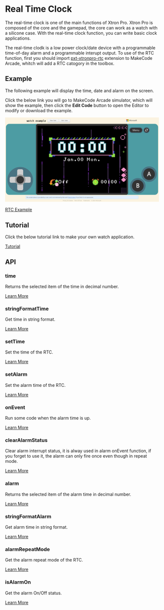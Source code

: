 # Real Time Clock

The real-time clock is one of the main functions of Xtron Pro. Xtron Pro is composed of the core and the gamepad, the core can work as a watch with a silicone case. With the real-time clock function, you can write basic clock applications.

The real-time clodk is a low power clock/date device with a programmable time-of-day alarm and a programmable interupt output. To use of the RTC function, first you should import [pxt-xtronpro-rtc](pxt-extensions.md) extension to MakeCode Arcade, whitch will add a RTC catogory in the toolbox.

## Example

The following example will display the time, date and alarm on the screen.

Click the below link you will go to MakeCode Arcade simulator, which will show the example, then click the **Edit Code** button to open the Editor to modify or download the example.

![](_static/watch-example-makecode.png)

[RTC Example](https://makecode.com/_99UJk42Ds2LP)

## Tutorial

Click the below tutorial link to make your own watch application.

[Tutorial](https://arcade.makecode.com/#tutorial:https://github.com/tsunyi/pxt-xtronpro-tutorials/rtc)

## API

### time

Returns the selected item of the time in decimal number.

[Learn More](https://arcade.makecode.com/---docs?md=%23%20time%0A%0AReturns%20the%20selected%20item%20of%20the%20time%20in%20decimal%20number.%0A%0A%7C%20Item%20%7C%20Range%20%7C%0A%7C%20----%20%7C%20-----%20%7C%0A%7C%20second%20%7C%200%20to%2059%20%7C%0A%7C%20minute%20%7C%200%20to%2059%20%7C%0A%7C%20hour%20%20%20%7C%200%20to%2023%20%7C%0A%7C%20weekday%20%7C%201%20to%207%2C%20where%20Monday%20is%201%20and%20Sunday%20is%207.%20%7C%0A%7C%20day%20%20%20%20%7C%20Between%201%20and%20the%20number%20of%20days%20in%20the%20given%20month%20of%20the%20given%20year.%20%7C%0A%7C%20month%20%20%7C%201%20to%2012%20%7C%0A%7C%20year%20%20%20%7C%200%20to%2099%2C%20without%20century.%20%7C%0A%0A%60%60%60blocks%0Alet%20y%20%3D%200%0Alet%20x%20%3D%200%0Alet%20picture%20%3D%20image.create(160%2C%20120)%0Apicture.fill(0)%0Ascene.setBackgroundImage(picture)%0Alet%20mySprite%20%3D%20sprites.create(img%60%0A%20%20%20%20.%20.%20.%20.%20.%20.%20.%20.%20.%20.%20.%20.%20.%20.%20.%20.%20%0A%20%20%20%20.%20.%20.%20.%20.%20.%20.%20.%20.%20.%20.%20.%20.%20.%20.%20.%20%0A%20%20%20%20.%20.%20.%20.%20.%20.%20.%20.%20.%20b%205%205%20b%20.%20.%20.%20%0A%20%20%20%20.%20.%20.%20.%20.%20.%20b%20b%20b%20b%20b%20b%20.%20.%20.%20.%20%0A%20%20%20%20.%20.%20.%20.%20.%20b%20b%205%205%205%205%205%20b%20.%20.%20.%20%0A%20%20%20%20.%20b%20b%20b%20b%20b%205%205%205%205%205%205%205%20b%20.%20.%20%0A%20%20%20%20.%20b%20d%205%20b%205%205%205%205%205%205%205%205%20b%20.%20.%20%0A%20%20%20%20.%20.%20b%205%205%20b%205%20d%201%20f%205%20d%204%20f%20.%20.%20%0A%20%20%20%20.%20.%20b%20d%205%205%20b%201%20f%20f%205%204%204%20c%20.%20.%20%0A%20%20%20%20b%20b%20d%20b%205%205%205%20d%20f%20b%204%204%204%204%20b%20.%20%0A%20%20%20%20b%20d%20d%20c%20d%205%205%20b%205%204%204%204%204%204%204%20b%20%0A%20%20%20%20c%20d%20d%20d%20c%20c%20b%205%205%205%205%205%205%205%20b%20.%20%0A%20%20%20%20c%20b%20d%20d%20d%20d%20d%205%205%205%205%205%205%205%20b%20.%20%0A%20%20%20%20.%20c%20d%20d%20d%20d%20d%20d%205%205%205%205%205%20d%20b%20.%20%0A%20%20%20%20.%20.%20c%20b%20d%20d%20d%20d%20d%205%205%205%20b%20b%20.%20.%20%0A%20%20%20%20.%20.%20.%20c%20c%20c%20c%20c%20c%20c%20c%20b%20b%20.%20.%20.%20%0A%20%20%20%20%60%2C%20SpriteKind.Player)%0Agame.onUpdate(function%20()%20%7B%0A%20%20%20%20x%20%3D%2080%20%2B%2050%20*%20Math.sin(rtc.time(TimeItem.SECOND)%20*%200.1047)%0A%20%20%20%20y%20%3D%2060%20-%2050%20*%20Math.cos(rtc.time(TimeItem.SECOND)%20*%200.1047)%0A%20%20%20%20mySprite.setPosition(x%2C%20y)%0A%20%20%20%20picture.fill(0)%0A%20%20%20%20picture.drawLine(80%2C%2060%2C%20x%2C%20y%2C%209)%0A%7D)%0A%60%60%60%0A%0A%60%60%60package%0Artc%3Dgithub%3Atsunyi%2Fpxt-xtronpro-rtc%0A%60%60%60)

### stringFormatTime

Get time in string format.

[Learn More](https://arcade.makecode.com/---docs?md=%23%20string%20Format%20Time%0A%0AGet%20time%20in%20string%20format.%0A%0A%60%60%60sig%0Artc.stringFormatTime(%22%22)%0A%60%60%60%0A%0AReturn%20a%20string%20representing%20time%2C%20controlled%20by%20an%20explicit%20format%20string.%20%0AFor%20a%20complete%20list%20of%20formatting%20directives%2C%20see%20format%20parameter.%0A%0A%23%23%20Parameters%0A%0A*%20**format**%20a%20%5Bstring%5D(%2Ftypes%2Fstring)%20that%20is%20the%20format%20directive.%0A%0AThe%20following%20is%20a%20list%20of%20all%20the%20format%20codes.%0A%0A%7C%20Dirctive%20%20%20%20%7C%20Meaning%20%20%20%20%20%7C%20Example%20%20%20%20%20%7C%0A%7C%20-----------%20%7C%20-----------%20%7C%20-----------%20%7C%0A%7C%20YY%20%20%20%20%20%20%20%20%20%20%7C%20Year%20without%20century%20as%20a%20zero-padded%20decimal%20number.%20%7C%2000%2C%2001%2C%20%E2%80%A6%2C%2099%20%7C%0A%7C%20YYYY%20%20%20%20%20%20%20%20%7C%20Year%20with%20century%20as%20a%20decimal%20number.%20%7C%200001%2C%200002%2C%20%E2%80%A6%2C%202020%2C%202021%2C%20%E2%80%A6%2C%209998%2C%209999%20%7C%0A%7C%20MM%20%20%20%20%20%20%20%20%20%20%7C%20Month%20as%20a%20zero-padded%20decimal%20number.%20%7C%2001%2C%2002%2C%20%E2%80%A6%2C%2012%20%7C%0A%7C%20MMM%20%20%20%20%20%20%20%20%20%7C%20Month%20as%20abbreviated%20name.%20%7C%20Jan.%2C%20Feb.%2C%20%E2%80%A6%2C%20Dec.%20%7C%0A%7C%20MMMM%20%20%20%20%20%20%20%20%7C%20Month%20as%20full%20name.%20%7C%20January%2C%20February%2C%20%E2%80%A6%2C%20December%20%7C%0A%7C%20DD%20%20%20%20%20%20%20%20%20%20%7C%20Day%20of%20the%20month%20as%20a%20zero-padded%20decimal%20number.%20%7C%2000%2C%2001%2C%20%E2%80%A6%2C%2031%20%7C%0A%7C%20WW%20%20%20%20%20%20%20%20%20%20%7C%20Weekday%20as%20abbreviated%20name.%20%7C%20Mon.%2C%20Tue.%2C%20%E2%80%A6%2C%20Sun.%20%7C%0A%7C%20WWW%20%20%20%20%20%20%20%20%20%7C%20Weekday%20as%20full%20name.%20%7C%20Monday%2C%20Tuesday%2C%20%E2%80%A6%2C%20Sunday%20%7C%0A%7C%20hh%20%20%20%20%20%20%20%20%20%20%7C%20Hour%20(24-hour%20clock)%20as%20a%20zero-padded%20decimal%20number.%20%7C%2000%2C%2001%2C%20%E2%80%A6%2C%2023%20%7C%0A%7C%20mm%20%20%20%20%20%20%20%20%20%20%7C%20Minute%20as%20a%20zero-padded%20decimal%20number.%20%7C%2000%2C%2001%2C%20%E2%80%A6%2C%2059%20%7C%0A%7C%20ss%20%20%20%20%20%20%20%20%20%20%7C%20Second%20as%20a%20zero-padded%20decimal%20number.%20%7C%2000%2C%2001%2C%20%E2%80%A6%2C%2059%20%7C%0A%0A%23%23%20Return%0A%0A*%20a%20%5Bstring%5D(%2Ftypes%2Fstring)%20value%20that%20represent%20time%2C%20which%20is%20controlled%20by%20the%20combine%20of%20the%20format%20codes.%0A%0A%23%23%20Example%20%23example%0A%0ADisplay%20a%20hh%3Amm%20format%20time%20on%20the%20screen.%0A%0A%60%60%60blocks%0Alet%20mySprite%20%3D%20sprites.create(img%60%0A%20%20%20%20.%20.%20.%20.%20.%20.%20.%20.%20.%20.%20.%20.%20.%20.%20.%20.%20%0A%20%20%20%20.%20.%20.%20.%20.%20.%20.%20.%20.%20.%20.%20.%20.%20.%20.%20.%20%0A%20%20%20%20.%20.%20.%20.%20.%20.%20.%20.%20.%20b%205%205%20b%20.%20.%20.%20%0A%20%20%20%20.%20.%20.%20.%20.%20.%20b%20b%20b%20b%20b%20b%20.%20.%20.%20.%20%0A%20%20%20%20.%20.%20.%20.%20.%20b%20b%205%205%205%205%205%20b%20.%20.%20.%20%0A%20%20%20%20.%20b%20b%20b%20b%20b%205%205%205%205%205%205%205%20b%20.%20.%20%0A%20%20%20%20.%20b%20d%205%20b%205%205%205%205%205%205%205%205%20b%20.%20.%20%0A%20%20%20%20.%20.%20b%205%205%20b%205%20d%201%20f%205%20d%204%20f%20.%20.%20%0A%20%20%20%20.%20.%20b%20d%205%205%20b%201%20f%20f%205%204%204%20c%20.%20.%20%0A%20%20%20%20b%20b%20d%20b%205%205%205%20d%20f%20b%204%204%204%204%20b%20.%20%0A%20%20%20%20b%20d%20d%20c%20d%205%205%20b%205%204%204%204%204%204%204%20b%20%0A%20%20%20%20c%20d%20d%20d%20c%20c%20b%205%205%205%205%205%205%205%20b%20.%20%0A%20%20%20%20c%20b%20d%20d%20d%20d%20d%205%205%205%205%205%205%205%20b%20.%20%0A%20%20%20%20.%20c%20d%20d%20d%20d%20d%20d%205%205%205%205%205%20d%20b%20.%20%0A%20%20%20%20.%20.%20c%20b%20d%20d%20d%20d%20d%205%205%205%20b%20b%20.%20.%20%0A%20%20%20%20.%20.%20.%20c%20c%20c%20c%20c%20c%20c%20c%20b%20b%20.%20.%20.%20%0A%20%20%20%20%60%2C%20SpriteKind.Player)%0AmySprite.sayText(rtc.stringFormatTime(%22hh%3Amm%22))%0A%60%60%60%0A%0A%60%60%60package%0Artc%3Dgithub%3Atsunyi%2Fpxt-xtronpro-rtc%0A%60%60%60)

### setTime

Set the time of the RTC.

[Learn More](https://arcade.makecode.com/---docs?md=%23%20set%20Time%0A%0ASet%20the%20time%20of%20the%20RTC.%0A%0A%60%60%60sig%0Artc.setTime(21%2C%2012%2C%2011%2C%206%2C%2017%2C%2012%2C%200)%0A%60%60%60%0A%0A%23%23%20Parameters%0A%0A*%20**year**%20a%20%5Bnumber%5D(%2Ftypes%2Fnumber)%20that%20is%20an%20optional%20amount%20of%20year%2C%20without%20century%2C%20from%200%20to%2099.%0A*%20**month**%20a%20%5Bnumber%5D(%2Ftypes%2Fnumber)%20that%20is%20an%20optional%20amount%20of%20month%2C%20from%201%20to%2012.%0A*%20**day**%20a%20%5Bnumber%5D(%2Ftypes%2Fnumber)%20that%20is%20an%20optional%20amount%20of%20the%20day%20of%20a%20month.%0A*%20**weekday**%20a%20%5Bnumber%5D(%2Ftypes%2Fnumber)%20that%20is%20an%20optional%20amount%20of%20the%20day%20of%20a%20week%2C%20form%201%20to%207%2C%20where%20Monday%20is%201%20and%20Sunday%20is%207.%0A*%20**hour**%20a%20%5Bnumber%5D(%2Ftypes%2Fnumber)%20that%20is%20an%20optional%20amount%20of%20hour%2C%20in%2024-hour%20clock.%0A*%20**minute**%20a%20%5Bnumber%5D(%2Ftypes%2Fnumber)%20that%20is%20an%20optional%20amount%20of%20minute%2C%20from%200%20to%2059.%0A*%20**second**%20a%20%5Bnumber%5D(%2Ftypes%2Fnumber)%20that%20is%20an%20optional%20amount%20of%20second%2C%20from%20o%20to%2059.%0A%0A%23%23%20Example%20%23example%0A%0ASet%20an%20alarm%20at%207%20o%27clock%20everyday.%0A%0A%60%60%60blocks%0Artc.setTime(%0A21%2C%0A12%2C%0A11%2C%0AWeekItem.Saturday%2C%0A7%2C%0A0%2C%0A0%0A)%0Alet%20time%20%3D%20sprites.create(img%60%0A%20%20%20%20.%20.%20.%20.%20.%20.%20.%20.%20.%20.%20.%20.%20.%20.%20.%20.%20%0A%20%20%20%20.%20.%20.%20.%20.%20.%20.%20.%20.%20.%20.%20.%20.%20.%20.%20.%20%0A%20%20%20%20.%20.%20.%20.%20.%20.%20.%20.%20.%20b%205%205%20b%20.%20.%20.%20%0A%20%20%20%20.%20.%20.%20.%20.%20.%20b%20b%20b%20b%20b%20b%20.%20.%20.%20.%20%0A%20%20%20%20.%20.%20.%20.%20.%20b%20b%205%205%205%205%205%20b%20.%20.%20.%20%0A%20%20%20%20.%20b%20b%20b%20b%20b%205%205%205%205%205%205%205%20b%20.%20.%20%0A%20%20%20%20.%20b%20d%205%20b%205%205%205%205%205%205%205%205%20b%20.%20.%20%0A%20%20%20%20.%20.%20b%205%205%20b%205%20d%201%20f%205%20d%204%20f%20.%20.%20%0A%20%20%20%20.%20.%20b%20d%205%205%20b%201%20f%20f%205%204%204%20c%20.%20.%20%0A%20%20%20%20b%20b%20d%20b%205%205%205%20d%20f%20b%204%204%204%204%20b%20.%20%0A%20%20%20%20b%20d%20d%20c%20d%205%205%20b%205%204%204%204%204%204%204%20b%20%0A%20%20%20%20c%20d%20d%20d%20c%20c%20b%205%205%205%205%205%205%205%20b%20.%20%0A%20%20%20%20c%20b%20d%20d%20d%20d%20d%205%205%205%205%205%205%205%20b%20.%20%0A%20%20%20%20.%20c%20d%20d%20d%20d%20d%20d%205%205%205%205%205%20d%20b%20.%20%0A%20%20%20%20.%20.%20c%20b%20d%20d%20d%20d%20d%205%205%205%20b%20b%20.%20.%20%0A%20%20%20%20.%20.%20.%20c%20c%20c%20c%20c%20c%20c%20c%20b%20b%20.%20.%20.%20%0A%20%20%20%20%60%2C%20SpriteKind.Player)%0Atime.sayText(rtc.stringFormatTime(%22YY-MM-DD%20WW%20hh%3Amm%22))%0A%0A%60%60%60%0A%0A%60%60%60package%0Artc%3Dgithub%3Atsunyi%2Fpxt-xtronpro-rtc%0A%60%60%60)

### setAlarm

Set the alarm time of the RTC.

[Learn More](https://arcade.makecode.com/---docs?md=%23%20set%20Alarm%0A%0ASet%20the%20alarm%20time%20of%20the%20RTC.%0A%0A%60%60%60sig%0Artc.setAlarm(RepeatMode.EVERYDAY%2C%200%2C%200%2C%200%2C%20true)%0A%60%60%60%0A%0ADefaultly%2C%20you%20can%20set%20hour%2C%20minute%2C%20second%20and%20repeat%20mode.%0Ayou%20can%20also%20set%20the%20alarm%20on%20a%20certain%20day%20of%20a%20month%20or%20a%20week.%0A%0A%23%23%20Parameters%0A%0A*%20**mode**%20the%20repeat%20mode%20of%20the%20alarm.%0A*%20**hour**%20a%20%5Bnumber%5D(%2Ftypes%2Fnumber)%20that%20is%20an%20optional%20amount%20of%20hour%2C%20in%2024-hour%20clock.%0A*%20**minute**%20a%20%5Bnumber%5D(%2Ftypes%2Fnumber)%20that%20is%20an%20optional%20amount%20of%20minute%2C%20from%200%20to%2059.%0A*%20**seconde**%20a%20%5Bnumber%5D(%2Ftypes%2Fnumber)%20that%20is%20an%20optional%20amount%20of%20second%2C%20from%20o%20to%2059.%0A*%20**enable**%20a%20%5Bboolean%5D(%2Ftypes%2Fboolean)%20to%20set%20the%20activation%20of%20the%20alarm.%20A%20%60%60True%60%60%20value%20means%20set%20to%20**ON**%20and%20a%20%60%60False%60%60%20value%20means%20set%20to%20**OFF**.%0A*%20**day**%20a%20%5Bnumber%5D(%2Ftypes%2Fnumber)%20that%20is%20an%20optional%20amount%20of%20the%20day%20of%20a%20month%2C%20when%20you%20select%20the%20**EVERYMONTH**%20repeat%20mode%2C%20you%20can%20set%20a%20certain%20day%20of%20a%20month.%0A*%20**weekday**%20a%20%5Bnumber%5D(%2Ftypes%2Fnumber)%20that%20is%20an%20optional%20amount%20of%20the%20day%20of%20a%20week%2C%20where%20Monday%20is%201%20and%20Sunday%20is%207%2C%20when%20you%20select%20the%20**EVERYWEEK**%20repeat%20mode%2C%20you%20can%20set%20a%20ertain%20day%20of%20a%20week.%0A%0A%23%23%20Example%20%23example%0A%0ASet%20an%20alarm%20at%207%20o%27clock%20everyday.%0A%0A%60%60%60blocks%0Artc.onEvent(function%20()%20%7B%0A%20%20%20%20music.baDing.play()%0A%20%20%20%20rtc.clearAlarmStatus()%0A%7D)%0Artc.setAlarm(%0ARepeatMode.EVERYDAY%2C%0A7%2C%0A0%2C%0A0%2C%0Atrue%0A)%0A%60%60%60%0A%0A%60%60%60package%0Artc%3Dgithub%3Atsunyi%2Fpxt-xtronpro-rtc%0A%60%60%60)

### onEvent

Run some code when the alarm time is up.

[Learn More](https://arcade.makecode.com/---docs?md=%23%20on%20Event%0A%0ARun%20some%20code%20when%20the%20alarm%20time%20is%20up%0A%0A%60%60%60sig%0Artc.onEvent()%0A%60%60%60%0A%0A%23%23%20Example%20%23example%0A%0ASet%20an%20alarm%20at%207%20o%27clock%20everyday%2C%20the%20device%20will%20play%20%22ba%20ding%22%20when%20the%20alarm%20time%20is%20up.%0A%0A%60%60%60blocks%0Artc.onEvent(function%20()%20%7B%0A%20%20%20%20music.baDing.play()%0A%20%20%20%20rtc.clearAlarmStatus()%0A%7D)%0Artc.setAlarm(%0ARepeatMode.EVERYDAY%2C%0A7%2C%0A0%2C%0A0%2C%0Atrue%0A)%0A%60%60%60%0A%0A%60%60%60package%0Artc%3Dgithub%3Atsunyi%2Fpxt-xtronpro-rtc%0A%60%60%60)

### clearAlarmStatus

Clear alarm interrupt status, it is alway used in alarm onEvent function, if you forget to use it, the alarm can only fire once even though in repeat mode.

[Learn More](https://arcade.makecode.com/---docs?md=%23%20clear%20Alarm%20Status%0A%0AClear%20alarm%20interrupt%20status%2C%20it%20is%20alway%20used%20in%20alarm%20onEvent%20function%2C%20if%20you%20forget%20to%20use%20it%2C%20the%20alarm%20can%20only%20fire%20once%20even%20though%20in%20repeat%20mode.%0A%0A%60%60%60sig%0Artc.clearAlarmStatus()%0A%60%60%60%0A%0A%23%23%20Example%20%23example%0A%0ASet%20an%20alarm%20at%207%20o%27clock%20everyday%2C%20the%20device%20will%20play%20%22ba%20ding%22%20when%20the%20alarm%20time%20is%20up%2C%20and%20clear%20the%20alarm%20status.%0A%0A%60%60%60blocks%0Artc.onEvent(function%20()%20%7B%0A%20%20%20%20music.baDing.play()%0A%20%20%20%20rtc.clearAlarmStatus()%0A%7D)%0Artc.setAlarm(%0ARepeatMode.EVERYDAY%2C%0A7%2C%0A0%2C%0A0%2C%0Atrue%0A)%0A%60%60%60%0A%0A%60%60%60package%0Artc%3Dgithub%3Atsunyi%2Fpxt-xtronpro-rtc%0A%60%60%60)

### alarm

Returns the selected item of the alarm time in decimal number.

[Learn More](https://arcade.makecode.com/---docs?md=%23%20alarm%0A%0A%60%60%60sig%0Artc.alarm(item)%0A%60%60%60%0A%0AReturns%20the%20selected%20item%20of%20the%20alarm%20time%20in%20decimal%20number.%0A%0A%7C%20Item%20%7C%20Range%20%7C%0A%7C%20----%20%7C%20-----%20%7C%0A%7C%20second%20%7C%200%20to%2059%20%7C%0A%7C%20minute%20%7C%200%20to%2059%20%7C%0A%7C%20hour%20%20%20%7C%200%20to%2023%20%7C%0A%7C%20weekday%20%7C%201%20to%207%2C%20where%20Monday%20is%201%20and%20Sunday%20is%207.%20If%20the%20alarm%20repeat%20mode%20is%20not%20equal%20to%20Everyweek%2C%20it%20will%20return%20undefined%20%7C%0A%7C%20day%20%20%20%20%7C%20Between%201%20and%20the%20number%20of%20days%20in%20the%20given%20month%20of%20the%20given%20year.%20If%20the%20alarm%20repeat%20mode%20is%20not%20equal%20to%20Everymonth%2C%20it%20will%20return%20undefined%20%7C%0A%0A%60%60%60blocks%0Alet%20time%20%3D%20sprites.create(img%60%0A%20%20%20%20.%20.%20.%20.%20.%20.%20.%20.%20.%20.%20.%20.%20.%20.%20.%20.%20%0A%20%20%20%20.%20.%20.%20.%20.%20.%20.%20.%20.%20.%20.%20.%20.%20.%20.%20.%20%0A%20%20%20%20.%20.%20.%20.%20.%20.%20.%20.%20.%20b%205%205%20b%20.%20.%20.%20%0A%20%20%20%20.%20.%20.%20.%20.%20.%20b%20b%20b%20b%20b%20b%20.%20.%20.%20.%20%0A%20%20%20%20.%20.%20.%20.%20.%20b%20b%205%205%205%205%205%20b%20.%20.%20.%20%0A%20%20%20%20.%20b%20b%20b%20b%20b%205%205%205%205%205%205%205%20b%20.%20.%20%0A%20%20%20%20.%20b%20d%205%20b%205%205%205%205%205%205%205%205%20b%20.%20.%20%0A%20%20%20%20.%20.%20b%205%205%20b%205%20d%201%20f%205%20d%204%20f%20.%20.%20%0A%20%20%20%20.%20.%20b%20d%205%205%20b%201%20f%20f%205%204%204%20c%20.%20.%20%0A%20%20%20%20b%20b%20d%20b%205%205%205%20d%20f%20b%204%204%204%204%20b%20.%20%0A%20%20%20%20b%20d%20d%20c%20d%205%205%20b%205%204%204%204%204%204%204%20b%20%0A%20%20%20%20c%20d%20d%20d%20c%20c%20b%205%205%205%205%205%205%205%20b%20.%20%0A%20%20%20%20c%20b%20d%20d%20d%20d%20d%205%205%205%205%205%205%205%20b%20.%20%0A%20%20%20%20.%20c%20d%20d%20d%20d%20d%20d%205%205%205%205%205%20d%20b%20.%20%0A%20%20%20%20.%20.%20c%20b%20d%20d%20d%20d%20d%205%205%205%20b%20b%20.%20.%20%0A%20%20%20%20.%20.%20.%20c%20c%20c%20c%20c%20c%20c%20c%20b%20b%20.%20.%20.%20%0A%20%20%20%20%60%2C%20SpriteKind.Player)%0Artc.setAlarm(%0ARepeatMode.Everyday%2C%0A7%2C%0A0%2C%0A0%2C%0Atrue%0A)%0Agame.onUpdateInterval(1000%2C%20function%20()%20%7B%0A%20%20%20%20time.sayText(rtc.stringFormatTime(%22hh%3Amm%22))%0A%20%20%20%20if%20(rtc.time(TimeItem.Hour)%20%3D%3D%20rtc.alarm(AlarmItem.Hour)%20%26%26%20rtc.time(TimeItem.Minute)%20%3D%3D%20rtc.alarm(AlarmItem.Minute)%20%26%26%20rtc.time(TimeItem.Second)%20%3D%3D%20rtc.alarm(AlarmItem.Second))%20%7B%0A%20%20%20%20%20%20%20%20music.baDing.play()%0A%20%20%20%20%7D%0A%7D)%0A%60%60%60%0A%0A%60%60%60package%0Artc%3Dgithub%3Atsunyi%2Fpxt-xtronpro-rtc%0A%60%60%60)

### stringFormatAlarm

Get alarm time in string format.

[Learn More](https://arcade.makecode.com/---docs?md=%23%20string%20Format%20Alarm%0A%0AGet%20alarm%20time%20in%20string%20format.%0A%0A%60%60%60sig%0Artc.stringFormatAlarm(%22%22)%0A%60%60%60%0A%0AReturn%20a%20string%20representing%20alarm%20time%2C%20controlled%20by%20an%20explicit%20format%20string.%20%0AFor%20a%20complete%20list%20of%20formatting%20directives%2C%20see%20format%20parameter.%0A%0A%23%23%20Parameters%0A%0A*%20**format**%20a%20%5Bstring%5D(%2Ftypes%2Fstring)%20that%20is%20the%20format%20directive.%0A%0AThe%20following%20is%20a%20list%20of%20all%20the%20format%20codes.%0A%0A%7C%20Dirctive%20%20%20%20%7C%20Meaning%20%20%20%20%20%7C%20Example%20%20%20%20%20%7C%0A%7C%20-----------%20%7C%20-----------%20%7C%20-----------%20%7C%0A%7C%20DD%20%20%20%20%20%20%20%20%20%20%7C%20Day%20of%20the%20month%20as%20a%20zero-padded%20decimal%20number.%20%7C%2000%2C%2001%2C%20%E2%80%A6%2C%2031%20%7C%0A%7C%20WW%20%20%20%20%20%20%20%20%20%20%7C%20Weekday%20as%20abbreviated%20name.%20%7C%20Mon.%2C%20Tue.%2C%20%E2%80%A6%2C%20Sun.%20%7C%0A%7C%20WWW%20%20%20%20%20%20%20%20%20%7C%20Weekday%20as%20full%20name.%20%7C%20Monday%2C%20Tuesday%2C%20%E2%80%A6%2C%20Sunday%20%7C%0A%7C%20hh%20%20%20%20%20%20%20%20%20%20%7C%20Hour%20(24-hour%20clock)%20as%20a%20zero-padded%20decimal%20number.%20%7C%2000%2C%2001%2C%20%E2%80%A6%2C%2023%20%7C%0A%7C%20mm%20%20%20%20%20%20%20%20%20%20%7C%20Minute%20as%20a%20zero-padded%20decimal%20number.%20%7C%2000%2C%2001%2C%20%E2%80%A6%2C%2059%20%7C%0A%7C%20ss%20%20%20%20%20%20%20%20%20%20%7C%20Second%20as%20a%20zero-padded%20decimal%20number.%20%7C%2000%2C%2001%2C%20%E2%80%A6%2C%2059%20%7C%0A%0A%23%23%20Return%0A%0A*%20a%20%5Bstring%5D(%2Ftypes%2Fstring)%20value%20that%20represent%20alarm%20time%2C%20which%20is%20controlled%20by%20the%20combine%20of%20the%20format%20codes.%0A%0A%23%23%20Example%20%23example%0A%0ADisplay%20a%20hh%3Amm%20format%20alarm%20time%20on%20the%20screen.%0A%0A%60%60%60blocks%0Alet%20mySprite%20%3D%20sprites.create(img%60%0A%20%20%20%20.%20.%20.%20.%20.%20.%20.%20.%20.%20.%20.%20.%20.%20.%20.%20.%20%0A%20%20%20%20.%20.%20.%20.%20.%20.%20.%20.%20.%20.%20.%20.%20.%20.%20.%20.%20%0A%20%20%20%20.%20.%20.%20.%20.%20.%20.%20.%20.%20b%205%205%20b%20.%20.%20.%20%0A%20%20%20%20.%20.%20.%20.%20.%20.%20b%20b%20b%20b%20b%20b%20.%20.%20.%20.%20%0A%20%20%20%20.%20.%20.%20.%20.%20b%20b%205%205%205%205%205%20b%20.%20.%20.%20%0A%20%20%20%20.%20b%20b%20b%20b%20b%205%205%205%205%205%205%205%20b%20.%20.%20%0A%20%20%20%20.%20b%20d%205%20b%205%205%205%205%205%205%205%205%20b%20.%20.%20%0A%20%20%20%20.%20.%20b%205%205%20b%205%20d%201%20f%205%20d%204%20f%20.%20.%20%0A%20%20%20%20.%20.%20b%20d%205%205%20b%201%20f%20f%205%204%204%20c%20.%20.%20%0A%20%20%20%20b%20b%20d%20b%205%205%205%20d%20f%20b%204%204%204%204%20b%20.%20%0A%20%20%20%20b%20d%20d%20c%20d%205%205%20b%205%204%204%204%204%204%204%20b%20%0A%20%20%20%20c%20d%20d%20d%20c%20c%20b%205%205%205%205%205%205%205%20b%20.%20%0A%20%20%20%20c%20b%20d%20d%20d%20d%20d%205%205%205%205%205%205%205%20b%20.%20%0A%20%20%20%20.%20c%20d%20d%20d%20d%20d%20d%205%205%205%205%205%20d%20b%20.%20%0A%20%20%20%20.%20.%20c%20b%20d%20d%20d%20d%20d%205%205%205%20b%20b%20.%20.%20%0A%20%20%20%20.%20.%20.%20c%20c%20c%20c%20c%20c%20c%20c%20b%20b%20.%20.%20.%20%0A%20%20%20%20%60%2C%20SpriteKind.Player)%0AmySprite.sayText(rtc.stringFormatAlarm(%22hh%3Amm%22))%0A%60%60%60%0A%0A%60%60%60package%0Artc%3Dgithub%3Atsunyi%2Fpxt-xtronpro-rtc%0A%60%60%60)

### alarmRepeatMode

Get the alarm repeat mode of the RTC.

[Learn More]()

### isAlarmOn

Get the alarm On/Off status.

[Learn More](https://arcade.makecode.com/---docs?md=%23%20is%20Alarm%20On%0A%0AGet%20the%20alarm%20On%2FOff%20status%0A%0A%60%60%60sig%0Artc.isAlarm()%0A%60%60%60%0A%0A%23%23%20Return%0A%0A*%20a%20%5Bboolean%5D(%2Ftypes%2Fboolean)%20to%20get%20the%20activation%20of%20the%20alarm.%20A%20%60%60True%60%60%20value%20means%20the%20alarm%20is%20**ON**%20and%20a%20%60%60False%60%60%20value%20means%20the%20alarm%20is%20**OFF**.%0A%0A%23%23%20Example%20%23example%0A%0A%60%60%60blocks%0Alet%20alarm%20%3D%20sprites.create(img%60%0A%20%20%20%20.%20.%20.%20.%20.%20.%20.%20.%20.%20.%20.%20.%20.%20.%20.%20.%20%0A%20%20%20%20.%20.%20.%20.%20.%20.%20.%20.%20.%20.%20.%20.%20.%20.%20.%20.%20%0A%20%20%20%20.%20.%20.%20.%20.%20.%20.%20.%20.%20b%205%205%20b%20.%20.%20.%20%0A%20%20%20%20.%20.%20.%20.%20.%20.%20b%20b%20b%20b%20b%20b%20.%20.%20.%20.%20%0A%20%20%20%20.%20.%20.%20.%20.%20b%20b%205%205%205%205%205%20b%20.%20.%20.%20%0A%20%20%20%20.%20b%20b%20b%20b%20b%205%205%205%205%205%205%205%20b%20.%20.%20%0A%20%20%20%20.%20b%20d%205%20b%205%205%205%205%205%205%205%205%20b%20.%20.%20%0A%20%20%20%20.%20.%20b%205%205%20b%205%20d%201%20f%205%20d%204%20f%20.%20.%20%0A%20%20%20%20.%20.%20b%20d%205%205%20b%201%20f%20f%205%204%204%20c%20.%20.%20%0A%20%20%20%20b%20b%20d%20b%205%205%205%20d%20f%20b%204%204%204%204%20b%20.%20%0A%20%20%20%20b%20d%20d%20c%20d%205%205%20b%205%204%204%204%204%204%204%20b%20%0A%20%20%20%20c%20d%20d%20d%20c%20c%20b%205%205%205%205%205%205%205%20b%20.%20%0A%20%20%20%20c%20b%20d%20d%20d%20d%20d%205%205%205%205%205%205%205%20b%20.%20%0A%20%20%20%20.%20c%20d%20d%20d%20d%20d%20d%205%205%205%205%205%20d%20b%20.%20%0A%20%20%20%20.%20.%20c%20b%20d%20d%20d%20d%20d%205%205%205%20b%20b%20.%20.%20%0A%20%20%20%20.%20.%20.%20c%20c%20c%20c%20c%20c%20c%20c%20b%20b%20.%20.%20.%20%0A%20%20%20%20%60%2C%20SpriteKind.Player)%0Agame.onUpdate(function%20()%20%7B%0A%20%20%20%20if%20(rtc.isAlarm())%20%7B%0A%20%20%20%20%20%20%20%20alarm.sayText(%22The%20alarm%20is%20on%22)%0A%20%20%20%20%7D%20else%20%7B%0A%20%20%20%20%20%20%20%20alarm.sayText(%22The%20alarm%20is%20off%22)%0A%20%20%20%20%7D%0A%7D)%0A%60%60%60%0A%0A%60%60%60package%0Artc%3Dgithub%3Atsunyi%2Fpxt-xtronpro-rtc%0A%60%60%60)
